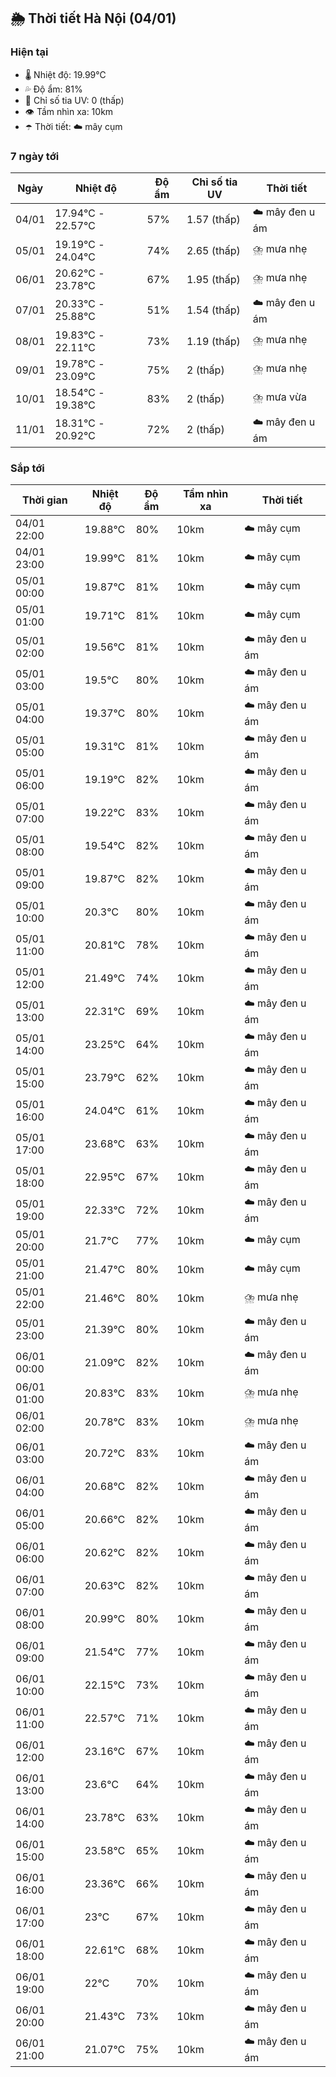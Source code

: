 ## 🌦️ Thời tiết Hà Nội (04/01)

### Hiện tại

- 🌡️ Nhiệt độ: 19.99℃
- 💦 Độ ẩm: 81%
- 🌟 Chỉ số tia UV: 0 (thấp)
- 👁️ Tầm nhìn xa: 10km
- ☂️ Thời tiết: ☁️ mây cụm

### 7 ngày tới

| Ngày | Nhiệt độ | Độ ẩm | Chỉ số tia UV | Thời tiết |
| --- | --- | --- | --- | --- |
| 04/01 | 17.94℃ - 22.57℃ | 57% | 1.57 (thấp) | ☁️ mây đen u ám |
| 05/01 | 19.19℃ - 24.04℃ | 74% | 2.65 (thấp) | ⛈️ mưa nhẹ |
| 06/01 | 20.62℃ - 23.78℃ | 67% | 1.95 (thấp) | ⛈️ mưa nhẹ |
| 07/01 | 20.33℃ - 25.88℃ | 51% | 1.54 (thấp) | ☁️ mây đen u ám |
| 08/01 | 19.83℃ - 22.11℃ | 73% | 1.19 (thấp) | ⛈️ mưa nhẹ |
| 09/01 | 19.78℃ - 23.09℃ | 75% | 2 (thấp) | ⛈️ mưa nhẹ |
| 10/01 | 18.54℃ - 19.38℃ | 83% | 2 (thấp) | ⛈️ mưa vừa |
| 11/01 | 18.31℃ - 20.92℃ | 72% | 2 (thấp) | ☁️ mây đen u ám |

### Sắp tới

| Thời gian | Nhiệt độ | Độ ẩm | Tầm nhìn xa | Thời tiết |
| --- | --- | --- | --- | --- |
| 04/01 22:00 | 19.88℃ | 80% | 10km | ☁️ mây cụm |
| 04/01 23:00 | 19.99℃ | 81% | 10km | ☁️ mây cụm |
| 05/01 00:00 | 19.87℃ | 81% | 10km | ☁️ mây cụm |
| 05/01 01:00 | 19.71℃ | 81% | 10km | ☁️ mây cụm |
| 05/01 02:00 | 19.56℃ | 81% | 10km | ☁️ mây đen u ám |
| 05/01 03:00 | 19.5℃ | 80% | 10km | ☁️ mây đen u ám |
| 05/01 04:00 | 19.37℃ | 80% | 10km | ☁️ mây đen u ám |
| 05/01 05:00 | 19.31℃ | 81% | 10km | ☁️ mây đen u ám |
| 05/01 06:00 | 19.19℃ | 82% | 10km | ☁️ mây đen u ám |
| 05/01 07:00 | 19.22℃ | 83% | 10km | ☁️ mây đen u ám |
| 05/01 08:00 | 19.54℃ | 82% | 10km | ☁️ mây đen u ám |
| 05/01 09:00 | 19.87℃ | 82% | 10km | ☁️ mây đen u ám |
| 05/01 10:00 | 20.3℃ | 80% | 10km | ☁️ mây đen u ám |
| 05/01 11:00 | 20.81℃ | 78% | 10km | ☁️ mây đen u ám |
| 05/01 12:00 | 21.49℃ | 74% | 10km | ☁️ mây đen u ám |
| 05/01 13:00 | 22.31℃ | 69% | 10km | ☁️ mây đen u ám |
| 05/01 14:00 | 23.25℃ | 64% | 10km | ☁️ mây đen u ám |
| 05/01 15:00 | 23.79℃ | 62% | 10km | ☁️ mây đen u ám |
| 05/01 16:00 | 24.04℃ | 61% | 10km | ☁️ mây đen u ám |
| 05/01 17:00 | 23.68℃ | 63% | 10km | ☁️ mây đen u ám |
| 05/01 18:00 | 22.95℃ | 67% | 10km | ☁️ mây đen u ám |
| 05/01 19:00 | 22.33℃ | 72% | 10km | ☁️ mây đen u ám |
| 05/01 20:00 | 21.7℃ | 77% | 10km | ☁️ mây cụm |
| 05/01 21:00 | 21.47℃ | 80% | 10km | ☁️ mây cụm |
| 05/01 22:00 | 21.46℃ | 80% | 10km | ⛈️ mưa nhẹ |
| 05/01 23:00 | 21.39℃ | 80% | 10km | ☁️ mây đen u ám |
| 06/01 00:00 | 21.09℃ | 82% | 10km | ☁️ mây đen u ám |
| 06/01 01:00 | 20.83℃ | 83% | 10km | ⛈️ mưa nhẹ |
| 06/01 02:00 | 20.78℃ | 83% | 10km | ⛈️ mưa nhẹ |
| 06/01 03:00 | 20.72℃ | 83% | 10km | ☁️ mây đen u ám |
| 06/01 04:00 | 20.68℃ | 82% | 10km | ☁️ mây đen u ám |
| 06/01 05:00 | 20.66℃ | 82% | 10km | ☁️ mây đen u ám |
| 06/01 06:00 | 20.62℃ | 82% | 10km | ☁️ mây đen u ám |
| 06/01 07:00 | 20.63℃ | 82% | 10km | ☁️ mây đen u ám |
| 06/01 08:00 | 20.99℃ | 80% | 10km | ☁️ mây đen u ám |
| 06/01 09:00 | 21.54℃ | 77% | 10km | ☁️ mây đen u ám |
| 06/01 10:00 | 22.15℃ | 73% | 10km | ☁️ mây đen u ám |
| 06/01 11:00 | 22.57℃ | 71% | 10km | ☁️ mây đen u ám |
| 06/01 12:00 | 23.16℃ | 67% | 10km | ☁️ mây đen u ám |
| 06/01 13:00 | 23.6℃ | 64% | 10km | ☁️ mây đen u ám |
| 06/01 14:00 | 23.78℃ | 63% | 10km | ☁️ mây đen u ám |
| 06/01 15:00 | 23.58℃ | 65% | 10km | ☁️ mây đen u ám |
| 06/01 16:00 | 23.36℃ | 66% | 10km | ☁️ mây đen u ám |
| 06/01 17:00 | 23℃ | 67% | 10km | ☁️ mây đen u ám |
| 06/01 18:00 | 22.61℃ | 68% | 10km | ☁️ mây đen u ám |
| 06/01 19:00 | 22℃ | 70% | 10km | ☁️ mây đen u ám |
| 06/01 20:00 | 21.43℃ | 73% | 10km | ☁️ mây đen u ám |
| 06/01 21:00 | 21.07℃ | 75% | 10km | ☁️ mây đen u ám |
